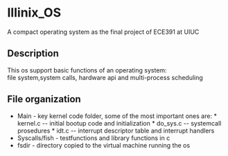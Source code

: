 # Illinix_OS
A compact operating system as the final project of ECE391 at UIUC

## Description
This os support basic functions of an operating system:\
file system,system calls, hardware api and multi-process scheduling

## File organization
* Main - key kernel code folder, some of the most important ones are:
      * kernel.c -- initial bootup code and initialization 
      * do_sys.c -- systemcall prosedures 
      * idt.c -- interrupt descriptor table and interrupt handlers  
* Syscalls/fish - testfunctions and library functions in c
* fsdir - directory copied to the virtual machine running the os 
